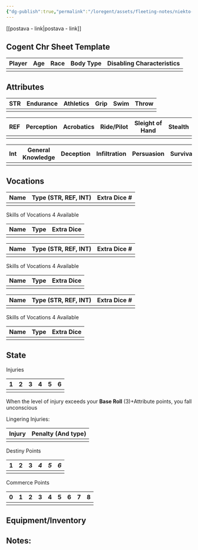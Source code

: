 ```yaml
---
{"dg-publish":true,"permalink":"/loregent/assets/fleeting-notes/niekto-urobil-cogent-character-table/"}
---
```



[[postava - link\|postava - link]]

## Cogent Chr Sheet Template

| Player | Age | Race | Body Type | Disabling Characteristics |
| ------ | --- | ---- | --------- | ------------------------- |
|        |     |      |           |                           |

## Attributes

| STR | Endurance | Athletics | Grip | Swim | Throw |
| --- | --------- | --------- | ---- | ---- | ----- |
|     |           |           |      |      |       |

| REF | Perception | Acrobatics | Ride/Pilot | Sleight of Hand | Stealth |
| --- | ---------- | ---------- | ---------- | --------------- | ------- |
|     |            |            |            |                 |         |

| Int | General Knowledge | Deception | Infiltration | Persuasion | Survival |
| ---- | ---- | ---- | ---- | ---- | ---- |
|  |  |  |  |  |  |

## Vocations

| Name | Type (STR, REF, INT) | Extra Dice # |
| ---- | -------------------- | ------------ |
|      |                      |              |
Skills of Vocations 4 Available

| Name | Type | Extra Dice |
| ---- | ---- | ---------- |
|      |      |            |


| Name | Type (STR, REF, INT) | Extra Dice # |
| ---- | -------------------- | ------------ |
|      |                      |              |
Skills of Vocations 4 Available

| Name | Type | Extra Dice |
| ---- | ---- | ---------- |
|      |      |            |


| Name | Type (STR, REF, INT) | Extra Dice # |
| ---- | -------------------- | ------------ |
|      |                      |              |
Skills of Vocations 4 Available

| Name | Type | Extra Dice |
| ---- | ---- | ---------- |
|      |      |            |

## State
Injuries

| 1   | 2   | 3   | 4   | 5   | 6   |
| --- | --- | --- | --- | --- | --- |
|     |     |     |     |     |     |
When the level of injury exceeds your **Base Roll** (3)+Attribute points, you fall unconscious

Lingering Injuries:

| Injury | Penalty (And type) |
| ------ | ------------------ |
|        |                    |

Destiny Points

| **1**     | **2**     | **3**     | *4*   | *5*   | *6*   |
| ----- | ----- | ----- | --- | --- | --- |
|       |       |       |     |     |     |

Commerce Points

| 0   | 1   | 2   | 3   | 4   | 5   | 6   | 7   | 8   |
| --- | --- | --- | --- | --- | --- | --- | --- | --- |
|  |  |  |     |     |     |     |     |     |

## Equipment/Inventory

## Notes: